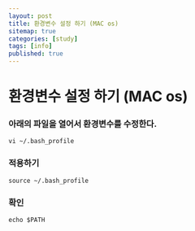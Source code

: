 ```yaml
---
layout: post
title: 환경변수 설정 하기 (MAC os)
sitemap: true
categories: [study]
tags: [info]
published: true
---
```


# 환경변수 설정 하기 (MAC os)

### 아래의 파일을 열어서 환경변수를 수정한다.
~~~
vi ~/.bash_profile
~~~

### 적용하기
~~~
source ~/.bash_profile
~~~

### 확인
~~~
echo $PATH
~~~